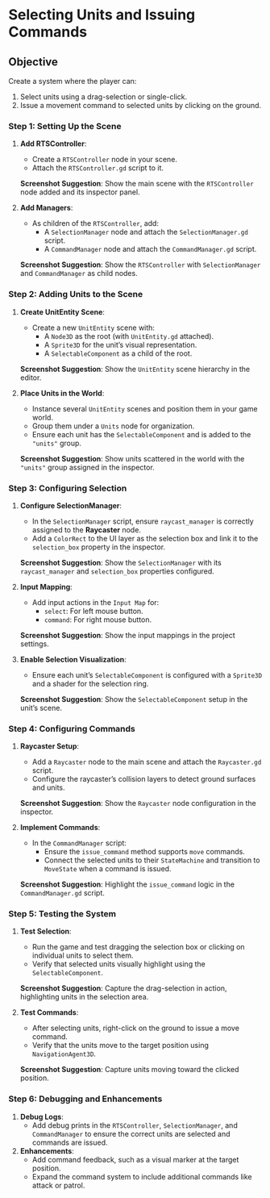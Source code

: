 # Selecting Units and Issuing Commands

## Objective

Create a system where the player can:

1. Select units using a drag-selection or single-click.
2. Issue a movement command to selected units by clicking on the ground.

### **Step 1: Setting Up the Scene**

1. **Add RTSController**:
    - Create a `RTSController` node in your scene.
    - Attach the `RTSController.gd` script to it.
    
    **Screenshot Suggestion**: Show the main scene with the `RTSController` node added and its inspector panel.
    
2. **Add Managers**:
    - As children of the `RTSController`, add:
        - A `SelectionManager` node and attach the `SelectionManager.gd` script.
        - A `CommandManager` node and attach the `CommandManager.gd` script.
    
    **Screenshot Suggestion**: Show the `RTSController` with `SelectionManager` and `CommandManager` as child nodes.
    

### **Step 2: Adding Units to the Scene**

1. **Create UnitEntity Scene**:
    - Create a new `UnitEntity` scene with:
        - A `Node3D` as the root (with `UnitEntity.gd` attached).
        - A `Sprite3D` for the unit’s visual representation.
        - A `SelectableComponent` as a child of the root.
    
    **Screenshot Suggestion**: Show the `UnitEntity` scene hierarchy in the editor.
    
2. **Place Units in the World**:
    - Instance several `UnitEntity` scenes and position them in your game world.
    - Group them under a `Units` node for organization.
    - Ensure each unit has the `SelectableComponent` and is added to the `"units"` group.
    
    **Screenshot Suggestion**: Show units scattered in the world with the `"units"` group assigned in the inspector.
    

### **Step 3: Configuring Selection**

1. **Configure SelectionManager**:
    - In the `SelectionManager` script, ensure `raycast_manager` is correctly assigned to the **Raycaster** node.
    - Add a `ColorRect` to the UI layer as the selection box and link it to the `selection_box` property in the inspector.
    
    **Screenshot Suggestion**: Show the `SelectionManager` with its `raycast_manager` and `selection_box` properties configured.
    
2. **Input Mapping**:
    - Add input actions in the `Input Map` for:
        - `select`: For left mouse button.
        - `command`: For right mouse button.
    
    **Screenshot Suggestion**: Show the input mappings in the project settings.
    
3. **Enable Selection Visualization**:
    - Ensure each unit’s `SelectableComponent` is configured with a `Sprite3D` and a shader for the selection ring.
    
    **Screenshot Suggestion**: Show the `SelectableComponent` setup in the unit’s scene.
    

### **Step 4: Configuring Commands**

1. **Raycaster Setup**:
    - Add a `Raycaster` node to the main scene and attach the `Raycaster.gd` script.
    - Configure the raycaster’s collision layers to detect ground surfaces and units.
    
    **Screenshot Suggestion**: Show the `Raycaster` node configuration in the inspector.
    
2. **Implement Commands**:
    - In the `CommandManager` script:
        - Ensure the `issue_command` method supports `move` commands.
        - Connect the selected units to their `StateMachine` and transition to `MoveState` when a command is issued.
    
    **Screenshot Suggestion**: Highlight the `issue_command` logic in the `CommandManager.gd` script.
    

### **Step 5: Testing the System**

1. **Test Selection**:
    - Run the game and test dragging the selection box or clicking on individual units to select them.
    - Verify that selected units visually highlight using the `SelectableComponent`.
    
    **Screenshot Suggestion**: Capture the drag-selection in action, highlighting units in the selection area.
    
2. **Test Commands**:
    - After selecting units, right-click on the ground to issue a move command.
    - Verify that the units move to the target position using `NavigationAgent3D`.
    
    **Screenshot Suggestion**: Capture units moving toward the clicked position.
    

### **Step 6: Debugging and Enhancements**

1. **Debug Logs**:
    - Add debug prints in the `RTSController`, `SelectionManager`, and `CommandManager` to ensure the correct units are selected and commands are issued.
2. **Enhancements**:
    - Add command feedback, such as a visual marker at the target position.
    - Expand the command system to include additional commands like attack or patrol.